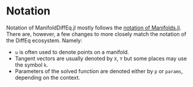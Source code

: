 # Notation


Notation of ManifoldDiffEq.jl mostly follows the [notation of Manifolds.jl](https://juliamanifolds.github.io/Manifolds.jl/stable/misc/notation.html). There are, however, a few changes to more closely match the notation of the DiffEq ecosystem. Namely:

* `u` is often used to denote points on a manifold.
* Tangent vectors are usually denoted by ``X``, ``Y`` but some places may use the symbol ``k``.
* Parameters of the solved function are denoted either by ``p`` or `params`, depending on the context.
